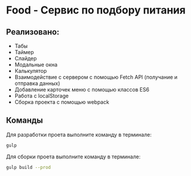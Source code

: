 # Food - Сервис по подбору питания

## Реализовано:

- Табы
- Таймер
- Слайдер
- Модальные окна
- Калькулятор
- Взаимодействие с сервером с помощью Fetch API (получание и отправка данных)
- Добавление карточек меню с помощью классов ES6
- Работа с localStorage
- Сборка проекта с помощью webpack

## Команды

Для разработки проета выполните команду в терминале:

```sh
gulp
```

Для сборки проета выполните команду в терминале:

```sh
gulp build --prod
```
